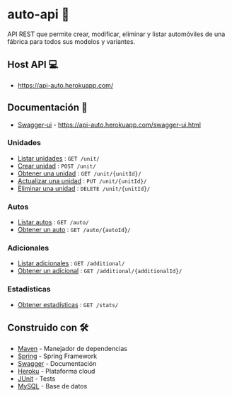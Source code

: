 # auto-api :car:
API REST que permite crear, modificar, eliminar y listar automóviles de una fábrica para todos sus modelos y variantes.

## Host API :computer:
* https://api-auto.herokuapp.com/

## Documentación 📄
* [Swagger-ui](https://swagger.io/) - https://api-auto.herokuapp.com/swagger-ui.html

### Unidades

* [Listar unidades](doc/listUnits.md) : `GET /unit/`
* [Crear unidad](doc/createUnits.md) : `POST /unit/`
* [Obtener una unidad](doc/getUnit.md) : `GET /unit/{unitId}/`
* [Actualizar una unidad](doc/updateUnit.md) : `PUT /unit/{unitId}/`
* [Eliminar una unidad](doc/deleteUnit.md) : `DELETE /unit/{unitId}/`

### Autos

* [Listar autos](doc/listAutos.md) : `GET /auto/`
* [Obtener un auto](doc/getUnit.md) : `GET /auto/{autoId}/`

### Adicionales

* [Listar adicionales](doc/listAdditional.md) : `GET /additional/`
* [Obtener un adicional](doc/getAdditional.md) : `GET /additional/{additionalId}/`

### Estadísticas

* [Obtener estadísticas](doc/getStats.md) : `GET /stats/`

## Construido con 🛠️

* [Maven](https://maven.apache.org/) - Manejador de dependencias
* [Spring](https://spring.io/) - Spring Framework
* [Swagger](https://swagger.io/) - Documentación
* [Heroku](https://heroku.com/) - Plataforma cloud
* [JUnit](https://junit.org/) - Tests
* [MySQL](https://www.mysql.com/) - Base de datos
